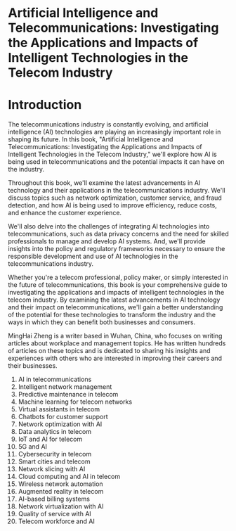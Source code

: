 # Artificial Intelligence and Telecommunications: Investigating the Applications and Impacts of Intelligent Technologies in the Telecom Industry

# Introduction

The telecommunications industry is constantly evolving, and artificial intelligence (AI) technologies are playing an increasingly important role in shaping its future. In this book, "Artificial Intelligence and Telecommunications: Investigating the Applications and Impacts of Intelligent Technologies in the Telecom Industry," we'll explore how AI is being used in telecommunications and the potential impacts it can have on the industry.

Throughout this book, we'll examine the latest advancements in AI technology and their applications in the telecommunications industry. We'll discuss topics such as network optimization, customer service, and fraud detection, and how AI is being used to improve efficiency, reduce costs, and enhance the customer experience.

We'll also delve into the challenges of integrating AI technologies into telecommunications, such as data privacy concerns and the need for skilled professionals to manage and develop AI systems. And, we'll provide insights into the policy and regulatory frameworks necessary to ensure the responsible development and use of AI technologies in the telecommunications industry.

Whether you're a telecom professional, policy maker, or simply interested in the future of telecommunications, this book is your comprehensive guide to investigating the applications and impacts of intelligent technologies in the telecom industry. By examining the latest advancements in AI technology and their impact on telecommunications, we'll gain a better understanding of the potential for these technologies to transform the industry and the ways in which they can benefit both businesses and consumers.

MingHai Zheng is a writer based in Wuhan, China, who focuses on writing articles about workplace and management topics. He has written hundreds of articles on these topics and is dedicated to sharing his insights and experiences with others who are interested in improving their careers and their businesses.



1. AI in telecommunications
2. Intelligent network management
3. Predictive maintenance in telecom
4. Machine learning for telecom networks
5. Virtual assistants in telecom
6. Chatbots for customer support
7. Network optimization with AI
8. Data analytics in telecom
9. IoT and AI for telecom
10. 5G and AI
11. Cybersecurity in telecom
12. Smart cities and telecom
13. Network slicing with AI
14. Cloud computing and AI in telecom
15. Wireless network automation
16. Augmented reality in telecom
17. AI-based billing systems
18. Network virtualization with AI
19. Quality of service with AI
20. Telecom workforce and AI

